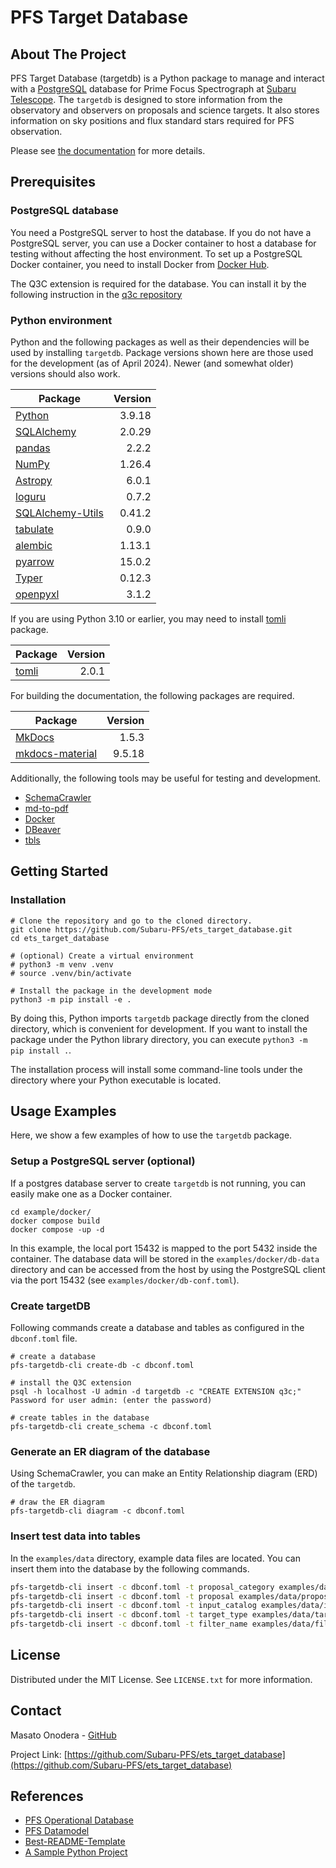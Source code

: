# PFS Target Database

## About The Project

PFS Target Database (targetdb) is a Python package to manage and interact with a [PostgreSQL](https://www.postgresql.org/) database for Prime Focus Spectrograph at [Subaru Telescope](https://subarutelescope.org/). The `targetdb` is designed to store information from the observatory and observers on proposals and science targets. It also stores information on sky positions and flux standard stars required for PFS observation.

Please see [the documentation](https://pfs-etc.naoj.hawaii.edu/targetdb/) for more details.

## Prerequisites

### PostgreSQL database

You need a PostgreSQL server to host the database. If you do not have a PostgreSQL server, you can use a Docker container to host a database for testing without affecting the host environment. To set up a PostgreSQL Docker container, you need to install Docker from [Docker Hub](https://hub.docker.com/search?type=edition&offering=community).

The Q3C extension is required for the database. You can install it by the following instruction in the [q3c repository](https://github.com/segasai/q3c)

### Python environment

Python and the following packages as well as their dependencies will be used by installing `targetdb`.
Package versions shown here are those used for the development (as of April 2024).
Newer (and somewhat older) versions should also work.

| Package                                                                | Version |
|------------------------------------------------------------------------|--------:|
| [Python](https://www.python.org/)                                      |  3.9.18 |
| [SQLAlchemy](https://www.sqlalchemy.org/)                              |  2.0.29 |
| [pandas](https://pandas.pydata.org/)                                   |   2.2.2 |
| [NumPy](https://numpy.org)                                             |  1.26.4 |
| [Astropy](https://www.astropy.org/)                                    |   6.0.1 |
| [loguru](https://loguru.readthedocs.io/)                               |   0.7.2 |
| [SQLAlchemy-Utils](https://sqlalchemy-utils.readthedocs.io/en/latest/) |  0.41.2 |
| [tabulate](https://pypi.org/project/tabulate/)                         |   0.9.0 |
| [alembic](https://alembic.sqlalchemy.org/en/latest/)                   |  1.13.1 |
| [pyarrow](https://arrow.apache.org/docs/python/)                       |  15.0.2 |
| [Typer](https://typer.tiangolo.com/)                                   |  0.12.3 |
| [openpyxl](https://openpyxl.readthedocs.io/en/stable/)                 |   3.1.2 |

If you are using Python 3.10 or earlier, you may need to install [tomli](https://github.com/hukkin/tomli) package.

| Package                                  | Version |
|------------------------------------------|--------:|
| [tomli](https://github.com/hukkin/tomli) |   2.0.1 |

For building the documentation, the following packages are required.

| Package                                                         | Version |
|-----------------------------------------------------------------|--------:|
| [MkDocs](https://www.mkdocs.org/)                               |   1.5.3 |
| [mkdocs-material](https://squidfunk.github.io/mkdocs-material/) |  9.5.18 |

Additionally, the following tools may be useful for testing and development.

- [SchemaCrawler](https://www.schemacrawler.com/)
- [md-to-pdf](https://github.com/simonhaenisch/md-to-pdf)
- [Docker](https://www.docker.com/)
- [DBeaver](https://dbeaver.io/)
- [tbls](https://github.com/k1LoW/tbls)


## Getting Started

### Installation

```console
# Clone the repository and go to the cloned directory.
git clone https://github.com/Subaru-PFS/ets_target_database.git
cd ets_target_database

# (optional) Create a virtual environment
# python3 -m venv .venv
# source .venv/bin/activate

# Install the package in the development mode
python3 -m pip install -e .
```

By doing this, Python imports `targetdb` package directly from the cloned directory, which is convenient for development.
If you want to install the package under the Python library directory, you can execute `python3 -m pip install .`.

The installation process will install some command-line tools under the directory where your Python executable is located.


## Usage Examples

Here, we show a few examples of how to use the `targetdb` package.

### Setup a PostgreSQL server (optional)

If a postgres database server to create `targetdb` is not running, you can easily make one as a Docker container.

```console
cd example/docker/
docker compose build
docker compose -up -d
```

In this example, the local port 15432 is mapped to the port 5432 inside the container.
The database data will be stored in the `examples/docker/db-data` directory and can be accessed from the host by using the PostgreSQL client via the port 15432 (see `examples/docker/db-conf.toml`).

### Create targetDB

Following commands create a database and tables as configured in the `dbconf.toml` file.

```console
# create a database
pfs-targetdb-cli create-db -c dbconf.toml

# install the Q3C extension
psql -h localhost -U admin -d targetdb -c "CREATE EXTENSION q3c;"
Password for user admin: (enter the password)

# create tables in the database
pfs-targetdb-cli create_schema -c dbconf.toml
```


### Generate an ER diagram of the database

Using SchemaCrawler, you can make an Entity Relationship diagram (ERD) of the `targetdb`.

```console
# draw the ER diagram
pfs-targetdb-cli diagram -c dbconf.toml
```

### Insert test data into tables

In the `examples/data` directory, example data files are located. You can insert them into the database by the following commands.

```bash
pfs-targetdb-cli insert -c dbconf.toml -t proposal_category examples/data/proposal_category.csv --commit
pfs-targetdb-cli insert -c dbconf.toml -t proposal examples/data/proposals.csv --commit
pfs-targetdb-cli insert -c dbconf.toml -t input_catalog examples/data/input_catalogs.csv --commit
pfs-targetdb-cli insert -c dbconf.toml -t target_type examples/data/target_types.csv --commit
pfs-targetdb-cli insert -c dbconf.toml -t filter_name examples/data/filter_names.csv --commit
```

## License

Distributed under the MIT License. See `LICENSE.txt` for more information.

## Contact

Masato Onodera - [GitHub](https://github.com/monodera/)

Project Link: [https://github.com/Subaru-PFS/ets_target_database](https://github.com/Subaru-PFS/ets_target_database)

## References

- [PFS Operational Database](https://github.com/Subaru-PFS/spt_operational_database)
- [PFS Datamodel](https://github.com/Subaru-PFS/datamodel)
- [Best-README-Template](https://github.com/othneildrew/Best-README-Template)
- [A Sample Python Project](https://github.com/pypa/sampleproject)
